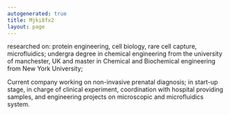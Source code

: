 ```yaml
---
autogenerated: true
title: Mjki8fx2
layout: page
---
```


researched on: protein engineering, cell biology, rare cell capture,
microfluidics; undergra degree in chemical engineering from the
university of manchester, UK and master in Chemical and Biochemical
engineering from New York University;

Current company working on non-invasive prenatal diagnosis; in start-up
stage, in charge of clinical experiment, coordination with hospital
providing samples, and engineering projects on microscopic and
microfluidics system.
